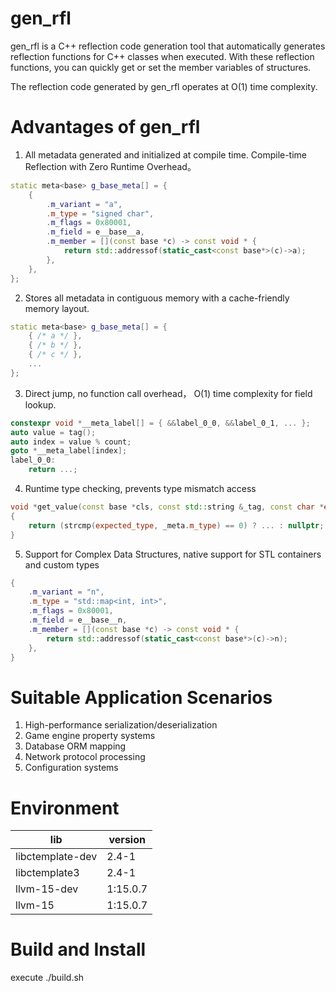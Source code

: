 # gen_rfl

gen_rfl is a C++ reflection code generation tool that automatically generates reflection functions for C++ classes when executed. With these reflection functions, you can quickly get or set the member variables of structures.

The reflection code generated by gen_rfl operates at O(1) time complexity.

# Advantages of gen_rfl 

1. All metadata generated and initialized at compile time. Compile-time Reflection with Zero Runtime Overhead。
``` cpp
static meta<base> g_base_meta[] = {
    {
        .m_variant = "a",
        .m_type = "signed char",
        .m_flags = 0x80001,
        .m_field = e__base__a,
        .m_member = [](const base *c) -> const void * { 
            return std::addressof(static_cast<const base*>(c)->a);
        },
    },    
};
```

2. Stores all metadata in contiguous memory with a cache-friendly memory layout.
``` cpp
static meta<base> g_base_meta[] = {    
    { /* a */ },
    { /* b */ },
    { /* c */ }, 
    ...
};
```

3. Direct jump, no function call overhead， O(1) time complexity for field lookup.
``` cpp
constexpr void *__meta_label[] = { &&label_0_0, &&label_0_1, ... };
auto value = tag();
auto index = value % count;
goto *__meta_label[index];  
label_0_0:
    return ...;
```

4. Runtime type checking, prevents type mismatch access
``` cpp
void *get_value(const base *cls, const std::string &_tag, const char *expected_type)
{    
    return (strcmp(expected_type, _meta.m_type) == 0) ? ... : nullptr;
}
```


5. Support for Complex Data Structures, native support for STL containers and custom types
``` cpp
{
    .m_variant = "n",
    .m_type = "std::map<int, int>",
    .m_flags = 0x80001,
    .m_field = e__base__n,
    .m_member = [](const base *c) -> const void * { 
        return std::addressof(static_cast<const base*>(c)->n);
    },
}
```

# Suitable Application Scenarios
1. High-performance serialization/deserialization
2. Game engine property systems
3. Database ORM mapping
4. Network protocol processing
5. Configuration systems

# Environment

| lib              | version  |
| ---------------- | -------- |
| libctemplate-dev | 2.4-1    |
| libctemplate3    | 2.4-1    |
| llvm-15-dev      | 1:15.0.7 |
| llvm-15          | 1:15.0.7 |

# Build and Install

execute ./build.sh